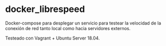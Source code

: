 # docker_librespeed

Docker-compose para desplegar un servicio para testear la velocidad de la conexión de red tanto local como hacia servidores externos.

Testeado con Vagrant + Ubuntu Server 18.04.

